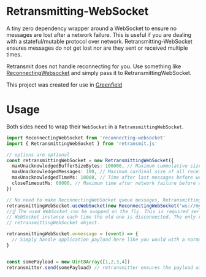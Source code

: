 # Retransmitting-WebSocket
A tiny zero dependency wrapper around a WebSocket to ensure no messages are lost after a network failure. This is useful if you are dealing with a stateful/mutable protocol over network.
Retransmitting-WebSocket ensures messages do not get lost nor are they sent or received multiple times.

Retransmit does not handle reconnecting for you. Use something like [ReconnectingWebsocket](https://github.com/pladaria/reconnecting-websocket#readme) and simply pass it to RetransmittingWebSocket.

This project was created for use in [Greenfield](https://github.com/udevbe/greenfield)

# Usage
Both sides need to wrap their `WebSocket` in a `RetransmittingWebSocket`.
```typescript
import ReconnectingWebSocket from 'reconnecting-websocket'
import { RetransmittingWebSocket } from 'retransmit.js'

// options are optional
const retransmittingWebSocket = new RetransmittingWebSocket({
  maxUnacknowledgedBufferSizeBytes: 100000, // Maximum cummulative size of all received messages before we confirm reception.
  maxUnacknowledgedMessages: 100, // Maximum cardinal size of all received messages before we confirm reception.
  maxUnacknowledgedTimeMs: 10000, // Time after last messages before we confirm reception.
  closeTimeoutMs: 60000, // Maximum time after network failure before we consider the connection closed.
})

// No need to make ReconnectingWebSocket queue messages, RetransmittingWebSocket will take care of it.
retransmittingWebSocket.useWebSocket(new ReconnectingWebSocket('ws://my.site.com'), [], { maxEnqueuedMessages: 0 }) // .
//☝️ The used WebSocket can be swapped on the fly. This is required server-side so you can use a new incoming 
// WebSocket instance each time the old one is disconnected. The only requirement is that the other side keeps using the same 
// retransmittingWebSocket object.

retransmittingWebSocket.onmessage = (event) => {
  // Simply handle application payload here like you would with a normal WebSocket.
}


const somePayload = new Uint8Array([1,2,3,4])
retransmitter.send(somePayload) // retransmitter ensures the payload will be delivered exactly once, regardless of the connection state.
```
